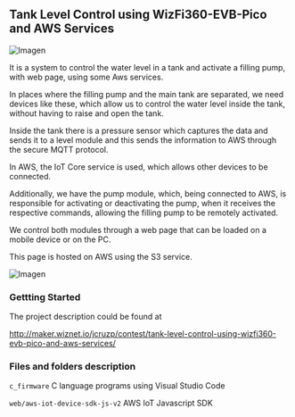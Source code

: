 ## Tank Level Control using WizFi360-EVB-Pico and AWS Services

![Imagen](http://maker.wiznet.io/upload/project/7446/cover.jpg)

It is a system to control the water level in a tank and activate a filling pump, with web page, using some Aws services.

In places where the filling pump and the main tank are separated, we need devices like these, which allow us to control the water level inside the tank, without having to raise and open the tank. 

Inside the tank there is a pressure sensor which captures the data and sends it to a level module and this sends the information to AWS through the secure MQTT protocol. 

In AWS, the IoT Core service is used, which allows other devices to be connected. 

Additionally, we have the pump module, which, being connected to AWS, is responsible for activating or deactivating the pump, when it receives the respective commands, allowing the filling pump to be remotely activated. 

We control both modules through a web page that can be loaded on a mobile device or on the PC.

This page is hosted on AWS using the S3 service.
 
![Imagen](http://maker.wiznet.io/upload/ckeditor5/944403055_1663570124.png)

 
### Gettting Started

The project description could be found at

 http://maker.wiznet.io/jcruzp/contest/tank-level-control-using-wizfi360-evb-pico-and-aws-services/
 
 
 
### Files and folders description

```c_firmware```
   C language programs using Visual Studio Code

```web/aws-iot-device-sdk-js-v2```
   AWS IoT Javascript SDK 

